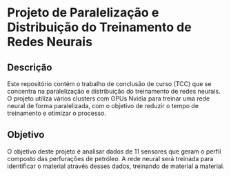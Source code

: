 # Projeto de Paralelização e Distribuição do Treinamento de Redes Neurais

## Descrição
Este repositório contém o trabalho de conclusão de curso (TCC) que se concentra na paralelização e distribuição do treinamento de redes neurais. O projeto utiliza vários clusters com GPUs Nvidia para treinar uma rede neural de forma paralelizada, com o objetivo de reduzir o tempo de treinamento e otimizar o processo.

## Objetivo
O objetivo deste projeto é analisar dados de 11 sensores que geram o perfil composto das perfurações de petróleo. A rede neural será treinada para identificar o material através desses dados, treinando de material a material.
